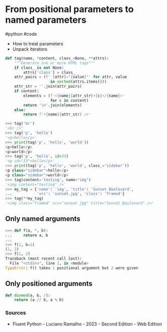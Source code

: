 # From positional parameters to named parameters
#python #code

- How to treat parameters
- Unpack iterators

```python
def tag(name, *content, class_=None, **attrs):
    """Generate one or more HTML tags"""
    if class_ is not None:
        attrs['class'] = class_
    attr_pairs = (f' {attr}="{value}"' for attr, value
                    in sorted(attrs.items()))
    attr_str = ''.join(attr_pairs)
    if content:
        elements = (f'<{name}{attr_str}>{c}</{name}>'
                    for c in content)
        return '\n'.join(elements)
    else:
        return f'<{name}{attr_str} />'

>>> tag('br')
'<br />'
>>> tag('p', 'hello')
'<p>hello</p>'
>>> print(tag('p', 'hello', 'world'))
<p>hello</p>
<p>world</p>
>>> tag('p', 'hello', id=33)
'<p id="33">hello</p>'
>>> print(tag('p', 'hello', 'world', class_='sidebar'))
<p class="sidebar">hello</p>
<p class="sidebar">world</p>
>>> tag(content='testing', name="img")
'<img content="testing" />'
>>> my_tag = {'name': 'img', 'title': 'Sunset Boulevard',
...           'src': 'sunset.jpg', 'class': 'framed'}
>>> tag(**my_tag)
'<img class="framed" src="sunset.jpg" title="Sunset Boulevard" />'
```

## Only named arguments
```python
>>> def f(a, *, b):
...     return a, b
...
>>> f(1, b=2)
(1, 2)
>>> f(1, 2)
Traceback (most recent call last):
  File "<stdin>", line 1, in <module>
TypeError: f() takes 1 positional argument but 2 were given
```

## Only positioned arguments
```python
def divmod(a, b, /):
    return (a // b, a % b)
```

### Sources

- Fluent Python - Luciano Ramalho - 2023 - Second Edition - Web Edition
